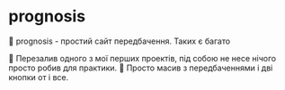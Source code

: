 # prognosis
💫 prognosis - простий сайт передбачення. Таких є багато

🍂 Перезалив одного з мої перших проектів, під собою не несе нічого просто робив для практики.
🍋 Просто масив з передбаченнями і дві кнопки от і все.
